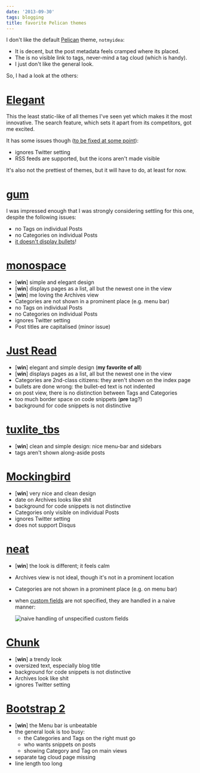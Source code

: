 ```yaml
---
date: '2013-09-30'
tags: blogging
title: favorite Pelican themes
---
```


I don\'t like the default [Pelican] theme, `notmyidea`:

-   It is decent, but the post metadata feels cramped where its placed.
-   The is no visible link to tags, never-mind a tag cloud (which is
    handy).
-   I just don\'t like the general look.

So, I had a look at the others:

[Elegant]
=========

This the least static-like of all themes I\'ve seen yet which makes it
the most innovative. The search feature, which sets it apart from its
competitors, got me excited.

It has some issues though ([to be fixed at some point]):

-   ignores Twitter setting
-   RSS feeds are supported, but the icons aren\'t made visible

It\'s also not the prettiest of themes, but it will have to do, at least
for now.

[gum]
=====

I was impressed enough that I was strongly considering settling for this
one, despite the following issues:

-   no Tags on individual Posts
-   no Categories on individual Posts
-   [it doesn\'t display bullets]!

[monospace]
===========

-   \[**win**\] simple and elegant design
-   \[**win**\] displays pages as a list, all but the newest one in the
    view
-   \[**win**\] me loving the Archives view
-   Categories are not shown in a prominent place (e.g. menu bar)
-   no Tags on individual Posts
-   no Categories on individual Posts
-   ignores Twitter setting
-   Post titles are capitalised (minor issue)

[Just Read]
===========

-   \[**win**\] elegant and simple design (**my favorite of all**)
-   \[**win**\] displays pages as a list, all but the newest one in the
    view
-   Categories are 2nd-class citizens: they aren\'t shown on the index
    page
-   bullets are done wrong: the bullet-ed text is not indented
-   on post view, there is no distinction between Tags and Categories
-   too much border space on code snippets (**pre** tag?)
-   background for code snippets is not distinctive

[tuxlite\_tbs]
==============

-   \[**win**\] clean and simple design: nice menu-bar and sidebars
-   tags aren\'t shown along-aside posts

[Mockingbird]
=============

-   \[**win**\] very nice and clean design
-   date on Archives looks like shit
-   background for code snippets is not distinctive
-   Categories only visible on individual Posts
-   ignores Twitter setting
-   does not support Disqus

[neat]
======

-   \[**win**\] the look is different; it feels calm
-   Archives view is not ideal, though it\'s not in a prominent location
-   Categories are not shown in a prominent place (e.g. on menu bar)
-   when [custom fields] are not specified, they are handled in a naive
    manner:

    ![naive handling of unspecified custom fields]

[Chunk]
=======

-   \[**win**\] a trendy look
-   oversized text, especially blog title
-   background for code snippets is not distinctive
-   Archives look like shit
-   ignores Twitter setting

[Bootstrap 2]
=============

-   \[**win**\] the Menu bar is unbeatable
-   the general look is too busy:
    -   the Categories and Tags on the right must go
    -   who wants snippets on posts
    -   showing Category and Tag on main views
-   separate tag cloud page missing
-   line length too long

  [Pelican]: http://docs.getpelican.com/en/latest/
  [Elegant]: http://oncrashreboot.com/pelican-elegant
  [to be fixed at some point]: http://tshepang.net/favorite-pelican-themes#comment-1064640476
  [gum]: https://github.com/getpelican/pelican-themes/tree/master/gum
  [it doesn\'t display bullets]: https://github.com/getpelican/pelican-themes/issues/152
  [monospace]: https://github.com/getpelican/pelican-themes/tree/master/monospace
  [Just Read]: https://github.com/getpelican/pelican-themes/tree/master/Just-Read
  [tuxlite\_tbs]: https://github.com/getpelican/pelican-themes/tree/master/tuxlite_tbs
  [Mockingbird]: https://github.com/wrl/pelican-mockingbird
  [neat]: https://github.com/byk/pelican-neat
  [custom fields]: https://github.com/byk/pelican-neat#configuration-options
  [naive handling of unspecified custom fields]: images/neat.png
  [Chunk]: https://github.com/tbunnyman/pelican-chunk
  [Bootstrap 2]: https://github.com/getpelican/pelican-themes/tree/master/bootstrap2
